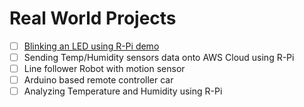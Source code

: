 # Real World Projects
- [ ] [Blinking an LED using R-Pi demo](https://www.hackster.io/)
- [ ] Sending Temp/Humidity sensors data onto AWS Cloud using R-Pi
- [ ] Line follower Robot with motion sensor
- [ ] Arduino based remote controller car
- [ ] Analyzing Temperature and Humidity using R-Pi

